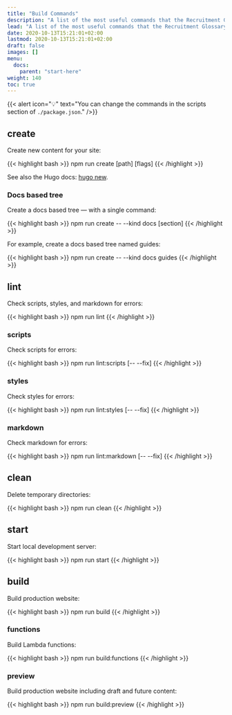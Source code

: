 ```yaml
---
title: "Build Commands"
description: "A list of the most useful commands that the Recruitment Glossary code base ships with."
lead: "A list of the most useful commands that the Recruitment Glossary code base ships with."
date: 2020-10-13T15:21:01+02:00
lastmod: 2020-10-13T15:21:01+02:00
draft: false
images: []
menu:
  docs:
    parent: "start-here"
weight: 140
toc: true
---
```


{{< alert icon="💡" text="You can change the commands in the scripts section of `./package.json`." />}}

## create

Create new content for your site:

{{< highlight bash >}}
npm run create [path] [flags]
{{< /highlight >}}

See also the Hugo docs: [hugo new](https://gohugo.io/commands/hugo_new/).

### Docs based tree

Create a docs based tree — with a single command:

{{< highlight bash >}}
npm run create -- --kind docs [section]
{{< /highlight >}}

For example, create a docs based tree named guides:

{{< highlight bash >}}
npm run create -- --kind docs guides
{{< /highlight >}}

## lint

Check scripts, styles, and markdown for errors:

{{< highlight bash >}}
npm run lint
{{< /highlight >}}

### scripts

Check scripts for errors:

{{< highlight bash >}}
npm run lint:scripts [-- --fix]
{{< /highlight >}}

### styles

Check styles for errors:

{{< highlight bash >}}
npm run lint:styles [-- --fix]
{{< /highlight >}}

### markdown

Check markdown for errors:

{{< highlight bash >}}
npm run lint:markdown [-- --fix]
{{< /highlight >}}

## clean

Delete temporary directories:

{{< highlight bash >}}
npm run clean
{{< /highlight >}}

## start

Start local development server:

{{< highlight bash >}}
npm run start
{{< /highlight >}}

## build

Build production website:

{{< highlight bash >}}
npm run build
{{< /highlight >}}

### functions

Build Lambda functions:

{{< highlight bash >}}
npm run build:functions
{{< /highlight >}}

### preview

Build production website including draft and future content:

{{< highlight bash >}}
npm run build:preview
{{< /highlight >}}
